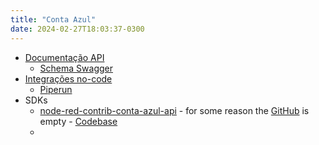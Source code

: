```yaml
---
title: "Conta Azul"
date: 2024-02-27T18:03:37-0300
---
```

- [Documentação API](https://developers.contaazul.com/)
	- [Schema Swagger](https://api.contaazul.com/schema)
- [Integrações no-code](https://contaazul.com/integracoes/)
	- [Piperun](https://pluga.co/ferramentas/conta_azul/integracao/piperun/)
- SDKs
	- [node-red-contrib-conta-azul-api](https://www.npmjs.com/package/node-red-contrib-conta-azul-api?activeTab=readme) - for some reason the [GitHub](https://github.com/caputomarcos/node-red-contrib-conta-azul-api) is empty - [Codebase](https://www.npmjs.com/package/node-red-contrib-conta-azul-api?activeTab=code)
	- 